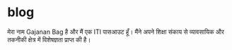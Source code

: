 # blog
मेरा नाम Gajanan Bag है और मैं एक ITI पासआउट हूँ। मैंने अपने शिक्षा संकाय से व्यावसायिक और तकनीकी क्षेत्र में विशेषज्ञता प्राप्त की है।

